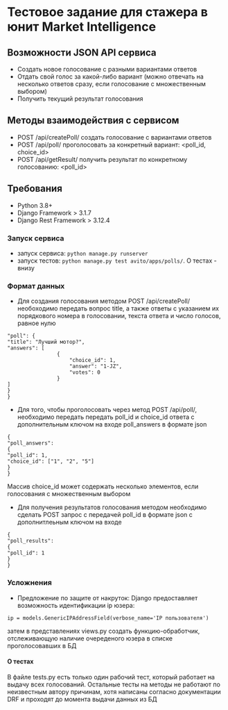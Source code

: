 # Тестовое задание для стажера в юнит Market Intelligence

## Возможности JSON API сервиса
- Создать новое голосование с разными вариантами ответов 
- Отдать свой голос за какой-либо вариант (можно отвечать на несколько ответов сразу, если голосование с множественным выбором)
- Получить текущий результат голосования

## Методы взаимодействия с сервисом
- POST /api/createPoll/ создать голосование c вариантами ответов
- POST /api/poll/ проголосовать за конкретный вариант: <poll_id, choice_id>
- POST /api/getResult/ получить результат по конкретному голосованию: <poll_id>

## Требования
- Python 3.8+
- Django Framework > 3.1.7
- Django Rest Framework > 3.12.4

### Запуск сервиса
- запуск сервиса: ``` python manage.py runserver ```
- запуск тестов: ``` python manage.py test avito/apps/polls/ ```. О тестах - внизу
### Формат данных

- Для создания голосования методом POST /api/createPoll/ необоходимо передать вопрос title, а также ответы с указанием их порядкового номера в голосовании, текста ответа и число голосов, равное нулю
``` {
"poll": {
"title": "Лучший мотор?",
"answers": [
                {   
                    "choice_id": 1,
                    "answer": "1-JZ",
                    "votes": 0
                }
]
}
}

```


- Для того, чтобы проголосовать через метод POST /api/poll/, необходимо передать передать poll_id и choice_id ответа с дополнительным ключом на входе poll_answers в формате json
```
{
"poll_answers":
{
"poll_id": 1,
"choice_id": ["1", "2", "5"]
}
}

```
Массив choice_id может содержать несколько элементов, если голосования с множественным выбором

- Для получения результатов голосования методом необходимо сделать POST запрос с передачей poll_id в формате json с дополнитлеьным ключом на входе
```
{
"poll_results":
{
"poll_id": 1
}
}
```

### Усложнения
- Предложение по защите от накруток: Django предоставляет возможность идентификации ip юзера:
```
ip = models.GenericIPAddressField(verbose_name='IP пользователя')
```
затем в представлениях views.py создать функцию-обработчик, отслеживающую наличие очереденого юзера в списке проголосовавших в БД 


#### О тестах
В файле tests.py есть только один рабочий тест, который работает на выдачу всех голосований. Остальные тесты на методы не работают по неизвестным автору причинам, хотя написаны согласно документации DRF и проходят до момента выдачи данных из БД
